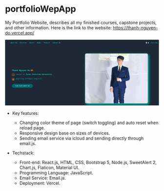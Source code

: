 # portfolioWepApp
My Portfolio Website, describes all my finished courses, capstone projects, and other information.
Here is the link to the website: https://thanh-nguyen-do.vercel.app/

![Demo Image](./my-portfolio/public/Demo%20Image.png)

- Key features: 
   - Changing color theme of page (switch toggling) and auto reset when reload page.
   - Responsive design base on sizes of devices. 
   - Sending email service via icloud and sending directly through email.js.

- Techstack:
   - Front-end: React.js, HTML, CSS, Bootstrap 5, Node.js, SweetAlert 2, Chart.js, Flaticon, Material UI.
   - Programming Language: JavaScript.
   - Email Service: Email.js.
   - Deployment: Vercel.

